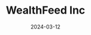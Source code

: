 ---  
layout: startup_page  
title: "WealthFeed Inc"  
id: "wealthfeed.com"  
permalink: "/wealthfeedincwealthfeed.com03122024/"  
website: "https://wealthfeed.com/"  
funding_round: ""  
funding_amount: "$2M"  
investors: "Thicket Ventures, executives from the Registered Investment Advisor (RIA), Investment Banking and Private Equity sectors"  
about: "WealthFeed provides an AI-powered Money-in-Motion platform for financial advisors. It helps advisors grow their business by identifying high-converting prospects and enriching their client databases with real-time financial data and insights. The platform aims to democratize AI and big data within the financial advisory space."  
markets: "Fintech, AI, Software"  
hq: "New York, New York, United States"  
founded_year: "2023"  
linkedin: "https://www.linkedin.com/company/wealthfeed"  
twitter: ""  
instagram: ""  
facebook: ""  
crunchbase: "https://www.crunchbase.com/organization/wealthfeed"  
pitchbook: "https://pitchbook.com/profiles/company/590464-72"  

date_display: "12-Mar-2024"  
date: "2024-03-12"

# SEO Optimization  
meta_title: "WealthFeed Inc -  Funding ($2M)"  
meta_description: "WealthFeed Inc, WealthFeed provides an AI-powered Money-in-Motion platform for financial advisors. It helps advisors grow their business by identifying high-convertin..."  
meta_keywords: "WealthFeed Inc, Fintech, AI, Software,  funding"  
canonical_url: "https://startup.projectstartups.com/wealthfeedincwealthfeed.com03122024/"  
---